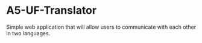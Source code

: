 # A5-UF-Translator
Simple web application that will allow users to communicate with each other in two languages.
